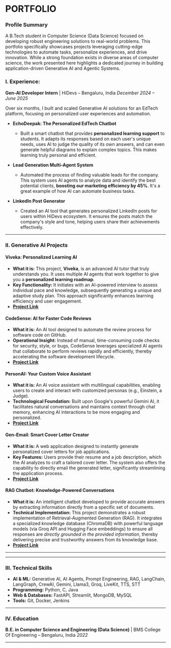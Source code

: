 # PORTFOLIO

### **Profile Summary**
A B.Tech student in Computer Science (Data Science) focused on developing robust engineering solutions to real-world problems. This portfolio specifically showcases projects leveraging cutting-edge technologies to automate tasks, personalize experiences, and drive innovation. While a strong foundation exists in diverse areas of computer science, the work presented here highlights a dedicated journey in building application-driven Generative AI and Agentic Systems.

### **I. Experience:**

**Gen-AI Developer Intern** | HiDevs – Bengaluru, India
*December 2024 – June 2025*

Over six months, I built and scaled Generative AI solutions for an EdTech platform, focusing on personalized user experiences and automation.

  * **EchoDeepak: The Personalized EdTech Chatbot**

      * Built a smart chatbot that provides **personalized learning support** to students. It adapts its responses based on each user's unique needs, uses AI to judge the quality of its own answers, and can even generate helpful diagrams to explain complex topics. This makes learning truly personal and efficient.

  * **Lead Generation Multi-Agent System**

      * Automated the process of finding valuable leads for the company. This system uses AI agents to analyze data and identify the best potential clients, **boosting our marketing efficiency by 45%**. It's a great example of how AI can automate business tasks.

  * **LinkedIn Post Generator**

      * Created an AI tool that generates personalized LinkedIn posts for users within HiDevs ecosystem. It ensures the posts match the company's style and tone, helping users share their achievements effectively.

-----

### **II. Generative AI Projects**

#### **Viveka: Personalized Learning AI**

* **What it is:** This project, **Viveka**, is an advanced AI tutor that truly understands you. It uses multiple AI agents that work together to give you a **personalized learning roadmap**.
* **Key Functionality:** It initiates with an AI-powered interview to assess individual pace and knowledge, subsequently generating a unique and adaptive study plan. This approach significantly enhances learning efficiency and user engagement.
* **[Project Link](https://github.com/Med-Time/Viveka.git)**

#### **CodeSense: AI for Faster Code Reviews**

* **What it is:** An AI tool designed to automate the review process for software code on GitHub.
* **Operational Insight:** Instead of manual, time-consuming code checks for security, style, or bugs, CodeSense leverages specialized AI agents that collaborate to perform reviews rapidly and efficiently, thereby accelerating the software development lifecycle.
* **[Project Link](https://github.com/Med-Time/CodeSense.git)**

#### **PersonAI: Your Custom Voice Assistant**

* **What it is:** An AI voice assistant with multilingual capabilities, enabling users to create and interact with customized personas (e.g., Einstein, a Judge).
* **Technological Foundation:** Built upon Google's powerful Gemini AI, it facilitates natural conversations and maintains context through chat memory, enhancing AI interactions to be more engaging and personalized.
* **[Project Link](https://github.com/aaryanrn/personAI/tree/Version_3)**

#### **Gen-Email: Smart Cover Letter Creator**

* **What it is:** A web application designed to instantly generate personalized cover letters for job applications.
* **Key Features:** Users provide their resume and a job description, which the AI analyzes to craft a tailored cover letter. The system also offers the capability to directly email the generated letter, significantly streamlining the application process.
* **[Project Link](https://github.com/anmol52490/Gen-email.git)**

#### **RAG Chatbot: Knowledge-Powered Conversations**

* **What it is:** An intelligent chatbot developed to provide accurate answers by extracting information directly from a specific set of documents.
* **Technical Implementation:** This project demonstrates a robust implementation of Retrieval-Augmented Generation (RAG). It integrates a specialized knowledge database (ChromaDB) with powerful language models (via Groq API and Hugging Face embeddings) to ensure all responses are *directly grounded in the provided information*, thereby delivering precise and trustworthy answers from its knowledge base.
* **[Project Link](https://github.com/anmol52490/RAG.git)**

---
-----

### **III. Technical Skills**

  * **AI & ML:** Generative AI, AI Agents, Prompt Engineering, RAG, LangChain, LangGraph, CrewAI, Gemini, Llama3, Groq, LiveKit, TTS, STT
  * **Programming:** Python, C, Java
  * **Web & Databases:** FastAPI, Streamlit, MongoDB, MySQL
  * **Tools:** Git, Docker, Jenkins

-----

### **IV. Education**

**B.E. in Computer Science and Engineering (Data Science)** | BMS College Of Engineering – Bengaluru, India
*2022*

-----
